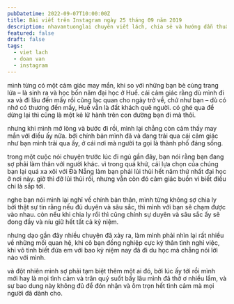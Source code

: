 ```yaml
---
pubDatetime: 2022-09-07T10:00:00Z
title: Bài viết trên Instagram ngày 25 tháng 09 năm 2019
description: nhavantuonglai chuyên viết lách, chia sẻ và hướng dẫn thuần thục khi thực hành viết lách qua những bài chia sẻ trên Instagram chính thức.
featured: false
draft: false
tags:
  - viet lach
  - doan van
  - instagram
---
```


mình từng có một cảm giác may mắn, khi so với những bạn bè cùng trang lứa – là sinh ra và học bốn năm đại học ở Huế. cái cảm giác rằng dù mình đi xa và đi lâu đến mấy rồi cũng lạc quan cho ngày trở về, chứ như bạn – dù có nhớ có thương đến mấy, Huế vẫn là đất khách quê người. có ghé qua để dừng lại thì cũng là một kẻ lữ hành trên con đường bạn đi mà thôi.

nhưng khi mình mở lòng và bước đi rồi, mình lại chẳng còn cảm thấy may mắn với điều ấy nữa. bởi chính bản mình đã và đang trải qua cái cảm giác như bạn mình trải qua ấy, ở cái nơi mà người ta gọi là thành phố đáng sống.

trong một cuộc nói chuyện trước lúc đi ngủ gần đây, bạn nói rằng bạn đang sợ phải làm thân với người khác. vì trong quá khứ, cái lựa chọn của chúng bạn lại quá xa xôi với Đà Nẵng làm bạn phải lủi thủi hết năm thứ nhất đại học ở nơi này. giờ thì đỡ lủi thủi rồi, nhưng vẫn còn đó cảm giác buồn vì biết điều chi là sắp tới.

nghe bạn nói mình lại nghĩ về chính bản thân, mình từng không sợ chia ly bởi thật sự tin rằng nếu đủ duyên và sâu sắc, thì mình với bạn sẽ chạm được vào nhau. còn nếu khi chia ly rồi thì cũng chính sự duyên và sâu sắc ấy sẽ đong đầy và níu giữ hết tất cả kỷ niệm.

nhưng dạo gần đây nhiều chuyện đã xảy ra, làm mình phải nhìn lại rất nhiều về những mối quan hệ, khi cô bạn đồng nghiệp cực kỳ thân tình nghỉ việc, khi vô tình biết đứa em với bao kỷ niệm nay đã đi du học mà chẳng nói lời nào với mình.

và đột nhiên mình sợ phải tạm biệt thêm một ai đó, bởi lúc ấy tới rồi mình mới hay là mọi tình cảm và trân quý suốt bấy lâu mình đã thờ ơ nhiều lắm, và sự bao dung này không đủ để đón nhận và ôm trọn hết tình cảm mà mọi người đã dành cho.
